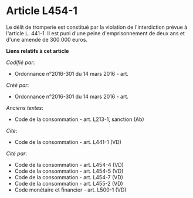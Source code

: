 # Article L454-1

Le délit de tromperie est constitué par la violation de l'interdiction prévue à l'article L. 441-1. Il est puni d'une peine
d'emprisonnement de deux ans et d'une amende de 300 000 euros.

**Liens relatifs à cet article**

_Codifié par_:

  - Ordonnance n°2016-301 du 14 mars 2016 - art.

_Créé par_:

  - Ordonnance n°2016-301 du 14 mars 2016 - art.

_Anciens textes_:

  - Code de la consommation - art. L213-1, sanction (Ab)

_Cite_:

  - Code de la consommation - art. L441-1 (VD)

_Cité par_:

  - Code de la consommation - art. L454-4 (VD)
  - Code de la consommation - art. L454-5 (VD)
  - Code de la consommation - art. L454-7 (VD)
  - Code de la consommation - art. L455-2 (VD)
  - Code monétaire et financier - art. L500-1 (VD)
